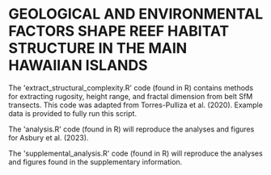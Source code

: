 # GEOLOGICAL AND ENVIRONMENTAL FACTORS SHAPE REEF HABITAT STRUCTURE IN THE MAIN HAWAIIAN ISLANDS 

The 'extract_structural_complexity.R' code (found in R) contains methods for extracting rugosity, height range, and fractal dimension from belt SfM transects. This code was adapted from Torres-Pulliza et al. (2020). Example data is provided to fully run this script. 

The 'analysis.R' code (found in R) will reproduce the analyses and figures for Asbury et al. (2023).

The 'supplemental_analysis.R' code (found in R) will reproduce the analyses and figures found in the supplementary information.

